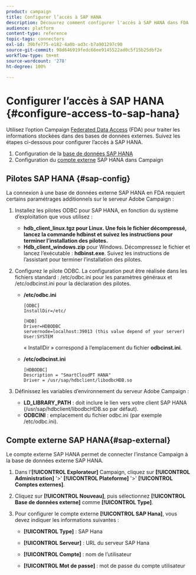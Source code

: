 ```yaml
---
product: campaign
title: Configurer l’accès à SAP HANA
description: Découvrez comment configurer l'accès à SAP HANA dans FDA
audience: platform
content-type: reference
topic-tags: connectors
exl-id: 39bfe775-e182-4a0b-ad3c-b7a901297c90
source-git-commit: 98d646919fedc66ee9145522ad0c5f15b25dbf2e
workflow-type: tm+mt
source-wordcount: '278'
ht-degree: 100%

---
```


# Configurer l’accès à SAP HANA {#configure-access-to-sap-hana}

Utilisez l’option Campaign [Federated Data Access](../../installation/using/about-fda.md) (FDA) pour traiter les informations stockées dans des bases de données externes. Suivez les étapes ci-dessous pour configurer l’accès à SAP HANA.

1. Configuration de la [base de données SAP HANA](#sap-config)
1. Configuration du [compte externe](#sap-external) SAP HANA dans Campaign

## Pilotes SAP HANA {#sap-config}

La connexion à une base de données externe SAP HANA en FDA requiert certains paramétrages additionnels sur le serveur Adobe Campaign :

1. Installez les pilotes ODBC pour SAP HANA, en fonction du système d’exploitation que vous utilisez :

   * **hdb_client_linux.tgz pour Linux. Une fois le fichier décompressé, lancez la commande hdbinst et suivez les instructions pour terminer l’installation des pilotes.**
   * **Hdb_client_windows.zip** pour Windows. Décompressez le fichier et lancez l’exécutable : **hdbinst.exe**. Suivez les instructions de l’assistant pour terminer l’installation des pilotes.

1. Configurez le pilote ODBC. La configuration peut être réalisée dans les fichiers standard : /etc/odbc.ini pour les paramètres généraux et /etc/odbcinst.ini pour la déclaration des pilotes.

   * **/etc/odbc.ini**

      ```
      [ODBC]
      InstallDir=/etc/
      
      [HDB]
      Driver=HDBODBC
      servernode=localhost:39013 (this value depend of your server)
      User:SYSTEM
      ```

      « InstallDir » correspond à l’emplacement du fichier **odbcinst.ini**.

   * **/etc/odbcinst.ini**

      ```
      [HDBODBC]
      Description = "SmartCloudPT HANA"
      Driver = /usr/sap/hdbclient/libodbcHDB.so
      ```

1. Définissez les variables d’environnement du serveur Adobe Campaign :

   * **LD_LIBRARY_PATH** : doit inclure le lien vers votre client SAP HANA (/usr/sap/hdbclient/libodbcHDB.so par défaut).
   * **ODBCINI** : emplacement du fichier odbc.ini (par exemple /etc/odbc.ini).

## Compte externe SAP HANA{#sap-external}

Le compte externe SAP HANA permet de connecter l’instance Campaign à la base de données externe SAP HANA.

1. Dans l’**[!UICONTROL Explorateur]** Campaign, cliquez sur **[!UICONTROL Administration]** &#39;>&#39; **[!UICONTROL Plateforme]** &#39;>&#39; **[!UICONTROL Comptes externes]**.

1. Cliquez sur **[!UICONTROL Nouveau]**, puis sélectionnez **[!UICONTROL Base de données externe]** comme **[!UICONTROL Type]**.

1. Pour configurer le compte externe **[!UICONTROL SAP Hana]**, vous devez indiquer les informations suivantes :

   * **[!UICONTROL Type]** : SAP Hana

   * **[!UICONTROL Serveur]** : URL du serveur SAP Hana

   * **[!UICONTROL Compte]** : nom de l’utilisateur

   * **[!UICONTROL Mot de passe]** : mot de passe du compte utilisateur
